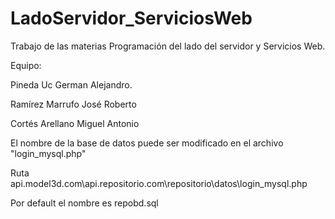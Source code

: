 # LadoServidor_ServiciosWeb
Trabajo de las materias Programación del lado del servidor y Servicios Web.

Equipo:

  Pineda Uc German Alejandro.
  
  Ramírez Marrufo José Roberto
  
  Cortés Arellano Miguel Antonio

El nombre de la base de datos puede ser modificado en el archivo "login_mysql.php"

Ruta api.model3d.com\api.repositorio.com\repositorio\datos\login_mysql.php

Por default el nombre es repobd.sql
